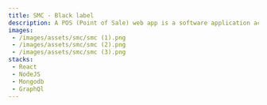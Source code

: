 ```yaml
---
title: SMC - Black label
description: A POS (Point of Sale) web app is a software application accessed via a web browser that allows businesses to conduct sales transactions and manage various aspects of their retail operations. These web-based POS systems offer features similar to traditional point of sale systems but with the added advantage of accessibility from any device with an internet connection.
images:
 - /images/assets/smc/smc (1).png
 - /images/assets/smc/smc (2).png
 - /images/assets/smc/smc (3).png
stacks:
 - React
 - NodeJS
 - Mongodb
 - GraphQl
---
```

